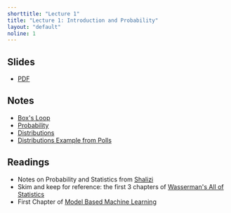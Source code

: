 ```yaml
---
shorttitle: "Lecture 1"
title: "Lecture 1: Introduction and Probability"
layout: "default"
noline: 1
---
```


## Slides

- [PDF](../slides/lecture1.pdf)

## Notes

- [Box's Loop](../wiki/boxloop.html)
- [Probability](../wiki/probability.html)
- [Distributions](../wiki/distributions.html)
- [Distributions Example from Polls](../wiki/distrib-example.html)

## Readings

- Notes on Probability and Statistics from [Shalizi](http://bactra.org/prob-notes/srl.pdf)
- Skim and keep for reference: the first 3 chapters of [Wasserman's All of Statistics](http://www.stat.cmu.edu/~larry/all-of-statistics/)
- First Chapter of [Model Based Machine Learning](http://www.mbmlbook.com/MurderMystery.html)
